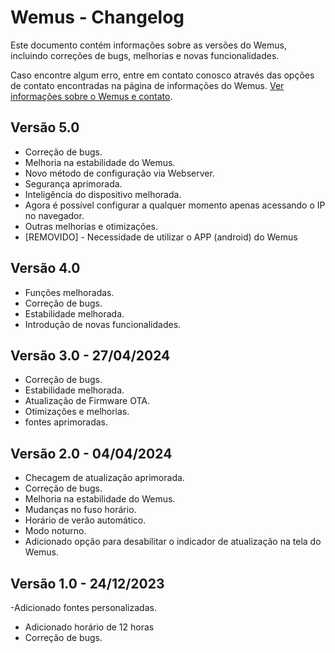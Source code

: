 # Wemus - Changelog

Este documento contém informações sobre as versões do Wemus, incluindo correções de bugs, melhorias e novas funcionalidades.

Caso encontre algum erro, entre em contato conosco através das opções de contato encontradas na página de informações do Wemus. [Ver informações sobre o Wemus e contato](#).


## Versão 5.0

- Correção de bugs.
- Melhoria na estabilidade do Wemus.
- Novo método de configuração via Webserver.
- Segurança aprimorada.
- Inteligência do dispositivo melhorada.
- Agora é possível configurar a qualquer momento apenas acessando o IP no navegador.
- Outras melhorias e otimizações.
- [REMOVIDO] - Necessidade de utilizar o APP (android) do Wemus

## Versão 4.0

- Funções melhoradas.
- Correção de bugs.
- Estabilidade melhorada.
- Introdução de novas funcionalidades.

## Versão 3.0 - 27/04/2024

- Correção de bugs.
- Estabilidade melhorada.
- Atualização de Firmware OTA.
- Otimizações e melhorias.
- fontes aprimoradas.

## Versão 2.0 - 04/04/2024

- Checagem de atualização aprimorada.
- Correção de bugs.
- Melhoria na estabilidade do Wemus.
- Mudanças no fuso horário.
- Horário de verão automático.
- Modo noturno.
- Adicionado opção para desabilitar o indicador de atualização na tela do Wemus.

## Versão 1.0 - 24/12/2023

-Adicionado fontes personalizadas.
- Adicionado horário de 12 horas
- Correção de bugs.
